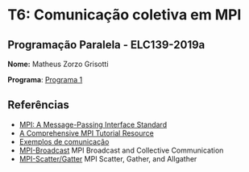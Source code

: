 # T6: Comunicação coletiva em MPI


## Programação Paralela - ELC139-2019a

**Nome:** Matheus Zorzo Grisotti

**Programa**: [Programa 1](/trabalhos/t6/matrix_mult_Broad.c)



  ## Referências

- [MPI: A Message-Passing Interface Standard](https://www.mpi-forum.org/docs/mpi-3.1/mpi31-report.pdf)  
- [A Comprehensive MPI Tutorial Resource](http://mpitutorial.com/)  
- [Exemplos de comunicação](exemplos/)
- [MPI-Broadcast](https://mpitutorial.com/tutorials/mpi-broadcast-and-collective-communication/)
  MPI Broadcast and Collective Communication
- [MPI-Scatter/Gatter](https://mpitutorial.com/tutorials/mpi-scatter-gather-and-allgather/)
  MPI Scatter, Gather, and Allgather
